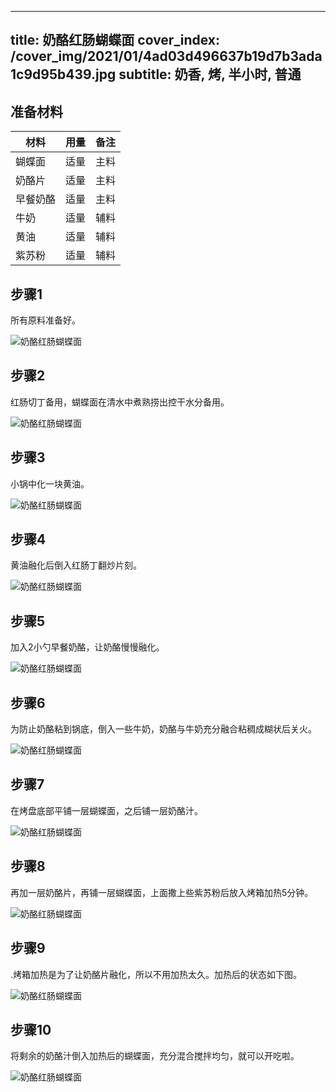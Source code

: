 
---
title: 奶酪红肠蝴蝶面
cover_index: /cover_img/2021/01/4ad03d496637b19d7b3ada1c9d95b439.jpg
subtitle: 奶香, 烤, 半小时, 普通
---

## 准备材料

| 材料     | 用量 | 备注|
| ------- | ----- | --- |
| 蝴蝶面 | 适量| 主料 |
| 奶酪片 | 适量| 主料 |
| 早餐奶酪 | 适量| 主料 |
| 牛奶 | 适量| 辅料 |
| 黄油 | 适量| 辅料 |
| 紫苏粉 | 适量| 辅料 |

## 步骤1

所有原料准备好。

![奶酪红肠蝴蝶面](https://i8.meishichina.com/attachment/recipe/201010/201010182347189.JPG?x-oss-process=style/p320) 

## 步骤2

红肠切丁备用，蝴蝶面在清水中煮熟捞出控干水分备用。

![奶酪红肠蝴蝶面](https://i8.meishichina.com/attachment/recipe/201010/201010182347302.JPG?x-oss-process=style/p320) 

## 步骤3

小锅中化一块黄油。

![奶酪红肠蝴蝶面](https://i8.meishichina.com/attachment/recipe/201010/201010182347557.JPG?x-oss-process=style/p320) 

## 步骤4

黄油融化后倒入红肠丁翻炒片刻。

![奶酪红肠蝴蝶面](https://i8.meishichina.com/attachment/recipe/201010/201010182348061.JPG?x-oss-process=style/p320) 

## 步骤5

加入2小勺早餐奶酪，让奶酪慢慢融化。

![奶酪红肠蝴蝶面](https://i8.meishichina.com/attachment/recipe/201010/201010182348253.JPG?x-oss-process=style/p320) 

## 步骤6

为防止奶酪粘到锅底，倒入一些牛奶，奶酪与牛奶充分融合粘稠成糊状后关火。

![奶酪红肠蝴蝶面](https://i8.meishichina.com/attachment/recipe/201010/201010182348478.JPG?x-oss-process=style/p320) 

## 步骤7

在烤盘底部平铺一层蝴蝶面，之后铺一层奶酪汁。

![奶酪红肠蝴蝶面](https://i8.meishichina.com/attachment/recipe/201010/201010182349230.JPG?x-oss-process=style/p320) 

## 步骤8

再加一层奶酪片，再铺一层蝴蝶面，上面撒上些紫苏粉后放入烤箱加热5分钟。

![奶酪红肠蝴蝶面](https://i8.meishichina.com/attachment/recipe/201010/201010182349442.JPG?x-oss-process=style/p320) 

## 步骤9

.烤箱加热是为了让奶酪片融化，所以不用加热太久。加热后的状态如下图。

![奶酪红肠蝴蝶面](https://i8.meishichina.com/attachment/recipe/201010/201010182350111.JPG?x-oss-process=style/p320) 

## 步骤10

将剩余的奶酪汁倒入加热后的蝴蝶面，充分混合搅拌均匀，就可以开吃啦。

![奶酪红肠蝴蝶面](https://i8.meishichina.com/attachment/recipe/201010/201010182350274.jpg?x-oss-process=style/p320) 

